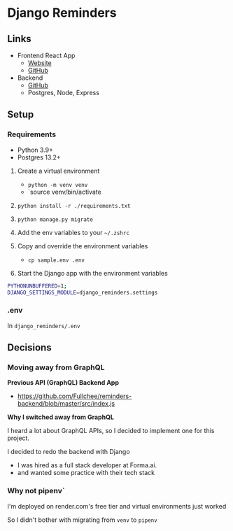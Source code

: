 # Django Reminders

## Links

- Frontend React App
  - [Website](https://fullchee-reminders.netlify.app/)
  - [GitHub](https://github.com/Fullchee/values-client)
- Backend
  - [GitHub](https://github.com/Fullchee/django_reminders)
  - Postgres, Node, Express

## Setup

### Requirements
* Python 3.9+
* Postgres 13.2+

1. Create a virtual environment
   
   * `python -m venv venv`
   * `source venv/bin/activate

2. `python install -r ./requirements.txt`
3. `python manage.py migrate`
4. Add the env variables to your `~/.zshrc`
5. Copy and override the environment variables
   * `cp sample.env .env`
5. Start the Django app with the environment variables


```sh
PYTHONUNBUFFERED=1;
DJANGO_SETTINGS_MODULE=django_reminders.settings
```

### .env
In `django_reminders/.env`


## Decisions

### Moving away from GraphQL

**Previous API (GraphQL) Backend App**

* https://github.com/Fullchee/reminders-backend/blob/master/src/index.js

**Why I switched away from GraphQL**

I heard a lot about GraphQL APIs, so I decided to implement one for this project.

I decided to redo the backend with Django

* I was hired as a full stack developer at Forma.ai.
* and wanted some practice with their tech stack


### Why not pipenv`

I'm deployed on render.com's free tier and virtual environments just worked

So I didn't bother with migrating from `venv` to `pipenv`
